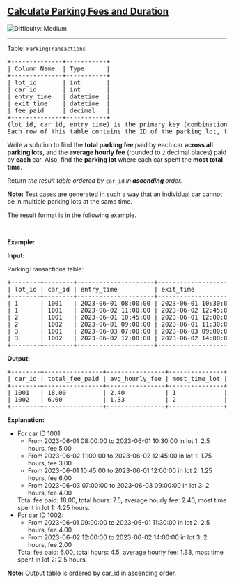 <h2><a href="https://leetcode.com/problems/calculate-parking-fees-and-duration">Calculate Parking Fees and Duration</a></h2> <img src='https://img.shields.io/badge/Difficulty-Medium-orange' alt='Difficulty: Medium' /><hr><p>Table: <code>ParkingTransactions</code></p>

<pre>
+--------------+-----------+
| Column Name  | Type      |
+--------------+-----------+
| lot_id       | int       |
| car_id       | int       |
| entry_time   | datetime  |
| exit_time    | datetime  |
| fee_paid     | decimal   |
+--------------+-----------+
(lot_id, car_id, entry_time) is the primary key (combination of columns with unique values) for this table.
Each row of this table contains the ID of the parking lot, the ID of the car, the entry and exit times, and the fee paid for the parking duration.
</pre>

<p>Write a solution to find the <strong>total parking fee</strong> paid by each car <strong>across all parking lots</strong>, and the <strong>average hourly fee</strong> (rounded to <code>2</code> decimal places) paid by <strong>each</strong> car. Also, find the <strong>parking lot</strong> where each car spent the <strong>most total time</strong>.</p>

<p>Return <em>the result table ordered by </em><code>car_id</code><em><b> </b>in<b> ascending </b></em><em> order.</em></p>

<p><strong>Note:</strong> Test cases are generated in such a way that an individual car cannot be in multiple parking lots at the same time.</p>

<p>The result format is in the following example.</p>

<p>&nbsp;</p>
<p><strong class="example">Example:</strong></p>

<div class="example-block">
<p><strong>Input:</strong></p>

<p>ParkingTransactions table:</p>

<pre class="example-io">
+--------+--------+---------------------+---------------------+----------+
| lot_id | car_id | entry_time          | exit_time           | fee_paid |
+--------+--------+---------------------+---------------------+----------+
| 1      | 1001   | 2023-06-01 08:00:00 | 2023-06-01 10:30:00 | 5.00     |
| 1      | 1001   | 2023-06-02 11:00:00 | 2023-06-02 12:45:00 | 3.00     |
| 2      | 1001   | 2023-06-01 10:45:00 | 2023-06-01 12:00:00 | 6.00     |
| 2      | 1002   | 2023-06-01 09:00:00 | 2023-06-01 11:30:00 | 4.00     |
| 3      | 1001   | 2023-06-03 07:00:00 | 2023-06-03 09:00:00 | 4.00     |
| 3      | 1002   | 2023-06-02 12:00:00 | 2023-06-02 14:00:00 | 2.00     |
+--------+--------+---------------------+---------------------+----------+
</pre>

<p><strong>Output:</strong></p>

<pre class="example-io">
+--------+----------------+----------------+---------------+
| car_id | total_fee_paid | avg_hourly_fee | most_time_lot |
+--------+----------------+----------------+---------------+
| 1001   | 18.00          | 2.40           | 1             |
| 1002   | 6.00           | 1.33           | 2             |
+--------+----------------+----------------+---------------+
</pre>

<p><strong>Explanation:</strong></p>

<ul>
	<li>For car ID 1001:
	<ul>
		<li>From 2023-06-01 08:00:00 to 2023-06-01 10:30:00 in lot 1: 2.5 hours, fee 5.00</li>
		<li>From 2023-06-02 11:00:00 to 2023-06-02 12:45:00 in lot 1: 1.75 hours, fee 3.00</li>
		<li>From 2023-06-01 10:45:00 to 2023-06-01 12:00:00 in lot 2: 1.25 hours, fee 6.00</li>
		<li>From 2023-06-03 07:00:00 to 2023-06-03 09:00:00 in lot 3: 2 hours, fee 4.00</li>
	</ul>
	Total fee paid: 18.00, total hours: 7.5, average hourly fee: 2.40, most time spent in lot 1: 4.25 hours.</li>
	<li>For car ID 1002:
	<ul>
		<li>From 2023-06-01 09:00:00 to 2023-06-01 11:30:00 in lot 2: 2.5 hours, fee 4.00</li>
		<li>From 2023-06-02 12:00:00 to 2023-06-02 14:00:00 in lot 3: 2 hours, fee 2.00</li>
	</ul>
	Total fee paid: 6.00, total hours: 4.5, average hourly fee: 1.33, most time spent in lot 2: 2.5 hours.</li>
</ul>

<p><b>Note:</b> Output table is ordered by car_id in ascending order.</p>
</div>
